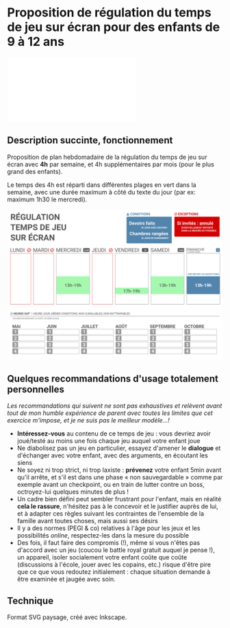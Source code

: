 # Proposition de régulation du temps de jeu sur écran pour des enfants de 9 à 12 ans

![Télécharger au format PDF](/joursdordi.pdf)

## Description succinte, fonctionnement
Proposition de plan hebdomadaire de la régulation du temps de jeu sur écran avec **4h** par semaine, et 4h supplémentaires par mois (pour le plus grand des enfants).

Le temps des 4h est réparti dans différentes plages en vert dans la semaine, avec une durée maximum à côté du texte du jour (par ex: maximum 1h30 le mercredi).

![Régulation du temps de jeu format PNG](/joursdordi.png)

## Quelques recommandations d'usage totalement personnelles
_Les recommandations qui suivent ne sont pas exhaustives et relèvent avant tout de mon humble expérience de parent avec toutes les limites que cet exercice m'impose, et je ne suis pas le meilleur modèle...!_

- **Intéressez-vous** au contenu de ce temps de jeu : vous devriez avoir joué/testé au moins une fois chaque jeu auquel votre enfant joue
- Ne diabolisez pas un jeu en particulier, essayez d'amener le **dialogue** et d'échanger avec votre enfant, avec des arguments, en écoutant les siens
- Ne soyez ni trop strict, ni trop laxiste : **prévenez** votre enfant 5min avant qu'il arrête, et s'il est dans une phase « non sauvegardable » comme par exemple avant un checkpoint, ou en train de lutter contre un boss, octroyez-lui quelques minutes de plus !
- Un cadre bien défini peut sembler frustrant pour l'enfant, mais en réalité **cela le rassure**, n'hésitez pas à le concevoir et le justifier auprès de lui, et à adapter ces règles suivant les contraintes de l'ensemble de la famille avant toutes choses, mais aussi ses désirs
- Il y a des normes (PEGI & co) relatives à l'âge pour les jeux et les possibilités _online_, respectez-les dans la mesure du possible
- Des fois, il faut faire des compromis (!), même si vous n'êtes pas d'accord avec un jeu (coucou le battle royal gratuit auquel je pense !), un appareil, isoler socialement votre enfant coûte que coûte (discussions à l'école, jouer avec les copains, etc.) risque d'être pire que ce que vous redoutez initialement : chaque situation demande à être examinée et jaugée avec soin.

## Technique
Format SVG paysage, créé avec Inkscape.
